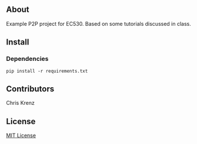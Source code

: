 ## About

Example P2P project for EC530.  Based on some tutorials discussed in class.


## Install

### Dependencies

```console
pip install -r requirements.txt
```


## Contributors

Chris Krenz


## License

[MIT License](LICENSE)
